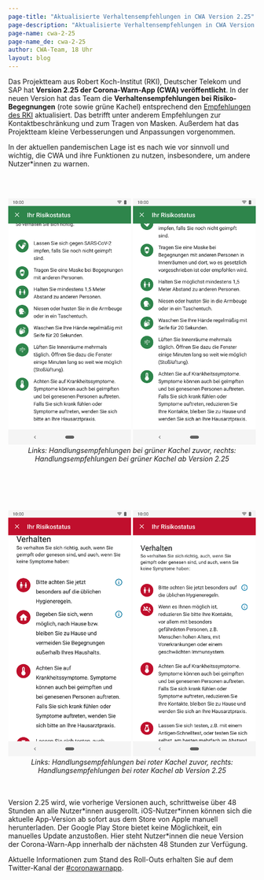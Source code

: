 ```yaml
---
page-title: "Aktualisierte Verhaltensempfehlungen in CWA Version 2.25"
page-description: "Aktualisierte Verhaltensempfehlungen in CWA Version 2.25"
page-name: cwa-2-25
page-name_de: cwa-2-25
author: CWA-Team, 18 Uhr
layout: blog
---
```



Das Projektteam aus Robert Koch-Institut (RKI), Deutscher Telekom und SAP hat **Version 2.25 der Corona-Warn-App (CWA) veröffentlicht**. In der neuen Version hat das Team die **Verhaltensempfehlungen bei Risiko-Begegnungen** (rote sowie grüne Kachel) entsprechend den [Empfehlungen des RKI](https://www.rki.de/DE/Content/InfAZ/N/Neuartiges_Coronavirus/Quarantaene/Absonderung.html;jsessionid=EE3180A1446820CBF8BFC7BC793F763A.internet062?nn=13490888) aktualisiert. Das betrifft unter anderem Empfehlungen zur Kontaktbeschränkung und zum Tragen von Masken. Außerdem hat das Projektteam kleine Verbesserungen und Anpassungen vorgenommen.

In der aktuellen pandemischen Lage ist es nach wie vor sinnvoll und wichtig, die CWA und ihre Funktionen zu nutzen, insbesondere, um andere Nutzer\*innen zu warnen. 

<!-- overview -->


<br></br>
<center> 
<img src="./gruene-kachel-vorher.png" title="Handlungsempfehlungen bei grüner Kachel zuvor" style="align: center" width=250> <img src="./gruene-kachel-nachher.png" title="Handlungsempfehlungen bei grüner Kachel ab Version 2.25" style="align: center" width=250> 
<figcaption aria-hidden="true"><em>Links: Handlungsempfehlungen bei grüner Kachel zuvor, rechts: Handlungsempfehlungen bei grüner Kachel ab Version 2.25</em></figcaption>
</center>
<br></br>

<br></br>
<center> 
<img src="./rote-kachel-vorher.png" title="Handlungsempfehlungen bei roter Kachel zuvor" style="align: center" width=250> <img src="./rote-kachel-nachher.png" title="Handlungsempfehlungen bei roter Kachel ab Version 2.25" style="align: center" width=250> 
<figcaption aria-hidden="true"><em>Links: Handlungsempfehlungen bei roter Kachel zuvor, rechts: Handlungsempfehlungen bei roter Kachel ab Version 2.25</em></figcaption>
</center>
<br></br>

Version 2.25 wird, wie vorherige Versionen auch, schrittweise über 48 Stunden an alle Nutzer\*innen ausgerollt. iOS-Nutzer\*innen können sich die aktuelle App-Version ab sofort aus dem Store von Apple manuell herunterladen. Der Google Play Store bietet keine Möglichkeit, ein manuelles Update anzustoßen. Hier steht Nutzer*innen die neue Version der Corona-Warn-App innerhalb der nächsten 48 Stunden zur Verfügung.

Aktuelle Informationen zum Stand des Roll-Outs erhalten Sie auf dem Twitter-Kanal der [#coronawarnapp](https://twitter.com/coronawarnapp).